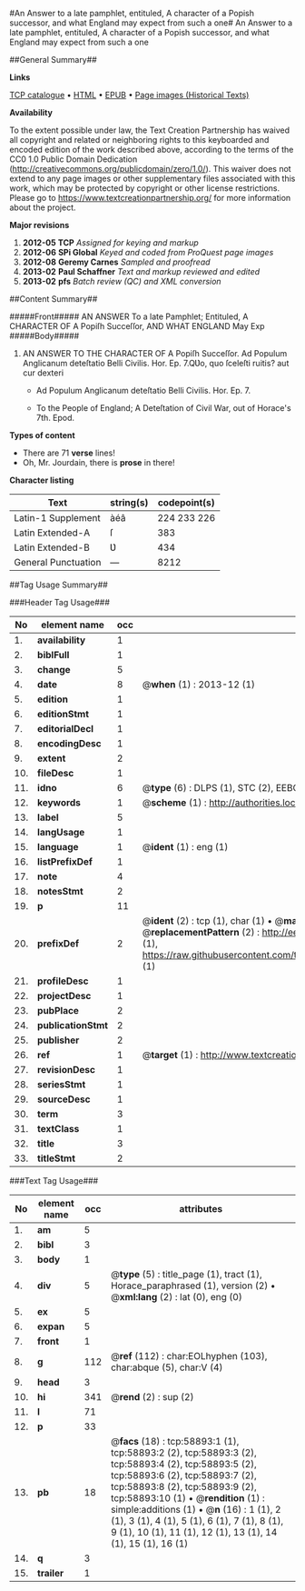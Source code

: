 #An Answer to a late pamphlet, entituled, A character of a Popish successor, and what England may expect from such a one#
An Answer to a late pamphlet, entituled, A character of a Popish successor, and what England may expect from such a one

##General Summary##

**Links**

[TCP catalogue](http://www.ota.ox.ac.uk/tcp/)  • 
[HTML](http://tei.it.ox.ac.uk/tcp/Texts-HTML/free/A25/A25517.html)  • 
[EPUB](http://tei.it.ox.ac.uk/tcp/Texts-EPUB/free/A25/A25517.epub) • 
[Page images (Historical Texts)](https://historicaltexts.jisc.ac.uk/eebo-12291108e)

**Availability**

To the extent possible under law, the Text Creation Partnership has waived all copyright and related or neighboring rights to this keyboarded and encoded edition of the work described above, according to the terms of the CC0 1.0 Public Domain Dedication (http://creativecommons.org/publicdomain/zero/1.0/). This waiver does not extend to any page images or other supplementary files associated with this work, which may be protected by copyright or other license restrictions. Please go to https://www.textcreationpartnership.org/ for more information about the project.

**Major revisions**

1. __2012-05__ __TCP__ *Assigned for keying and markup*
1. __2012-06__ __SPi Global__ *Keyed and coded from ProQuest page images*
1. __2012-08__ __Geremy Carnes__ *Sampled and proofread*
1. __2013-02__ __Paul Schaffner__ *Text and markup reviewed and edited*
1. __2013-02__ __pfs__ *Batch review (QC) and XML conversion*

##Content Summary##

#####Front#####
AN ANSWER To a late Pamphlet; Entituled, A CHARACTER OF A Popiſh Succeſſor, AND WHAT ENGLAND May Exp
#####Body#####

1. AN ANSWER TO THE CHARACTER OF A Popiſh Succeſſor.
Ad Populum Anglicanum deteſtatio Belli Civilis. Hor. Ep. 7.QƲo, quo ſceleſti ruitis? aut cur dexteri
      * Ad Populum Anglicanum deteſtatio Belli Civilis. Hor. Ep. 7.

      * To the People of England; A Deteſtation of Civil War, out of Horace's 7th. Epod.

**Types of content**

  * There are 71 **verse** lines!
  * Oh, Mr. Jourdain, there is **prose** in there!

**Character listing**


|Text|string(s)|codepoint(s)|
|---|---|---|
|Latin-1 Supplement|àéâ|224 233 226|
|Latin Extended-A|ſ|383|
|Latin Extended-B|Ʋ|434|
|General Punctuation|—|8212|

##Tag Usage Summary##

###Header Tag Usage###

|No|element name|occ|attributes|
|---|---|---|---|
|1.|__availability__|1||
|2.|__biblFull__|1||
|3.|__change__|5||
|4.|__date__|8| @__when__ (1) : 2013-12 (1)|
|5.|__edition__|1||
|6.|__editionStmt__|1||
|7.|__editorialDecl__|1||
|8.|__encodingDesc__|1||
|9.|__extent__|2||
|10.|__fileDesc__|1||
|11.|__idno__|6| @__type__ (6) : DLPS (1), STC (2), EEBO-CITATION (1), OCLC (1), VID (1)|
|12.|__keywords__|1| @__scheme__ (1) : http://authorities.loc.gov/ (1)|
|13.|__label__|5||
|14.|__langUsage__|1||
|15.|__language__|1| @__ident__ (1) : eng (1)|
|16.|__listPrefixDef__|1||
|17.|__note__|4||
|18.|__notesStmt__|2||
|19.|__p__|11||
|20.|__prefixDef__|2| @__ident__ (2) : tcp (1), char (1)  •  @__matchPattern__ (2) : ([0-9\-]+):([0-9IVX]+) (1), (.+) (1)  •  @__replacementPattern__ (2) : http://eebo.chadwyck.com/downloadtiff?vid=$1&page=$2 (1), https://raw.githubusercontent.com/textcreationpartnership/Texts/master/tcpchars.xml#$1 (1)|
|21.|__profileDesc__|1||
|22.|__projectDesc__|1||
|23.|__pubPlace__|2||
|24.|__publicationStmt__|2||
|25.|__publisher__|2||
|26.|__ref__|1| @__target__ (1) : http://www.textcreationpartnership.org/docs/. (1)|
|27.|__revisionDesc__|1||
|28.|__seriesStmt__|1||
|29.|__sourceDesc__|1||
|30.|__term__|3||
|31.|__textClass__|1||
|32.|__title__|3||
|33.|__titleStmt__|2||


###Text Tag Usage###

|No|element name|occ|attributes|
|---|---|---|---|
|1.|__am__|5||
|2.|__bibl__|3||
|3.|__body__|1||
|4.|__div__|5| @__type__ (5) : title_page (1), tract (1), Horace_paraphrased (1), version (2)  •  @__xml:lang__ (2) : lat (0), eng (0)|
|5.|__ex__|5||
|6.|__expan__|5||
|7.|__front__|1||
|8.|__g__|112| @__ref__ (112) : char:EOLhyphen (103), char:abque (5), char:V (4)|
|9.|__head__|3||
|10.|__hi__|341| @__rend__ (2) : sup (2)|
|11.|__l__|71||
|12.|__p__|33||
|13.|__pb__|18| @__facs__ (18) : tcp:58893:1 (1), tcp:58893:2 (2), tcp:58893:3 (2), tcp:58893:4 (2), tcp:58893:5 (2), tcp:58893:6 (2), tcp:58893:7 (2), tcp:58893:8 (2), tcp:58893:9 (2), tcp:58893:10 (1)  •  @__rendition__ (1) : simple:additions (1)  •  @__n__ (16) : 1 (1), 2 (1), 3 (1), 4 (1), 5 (1), 6 (1), 7 (1), 8 (1), 9 (1), 10 (1), 11 (1), 12 (1), 13 (1), 14 (1), 15 (1), 16 (1)|
|14.|__q__|3||
|15.|__trailer__|1||
